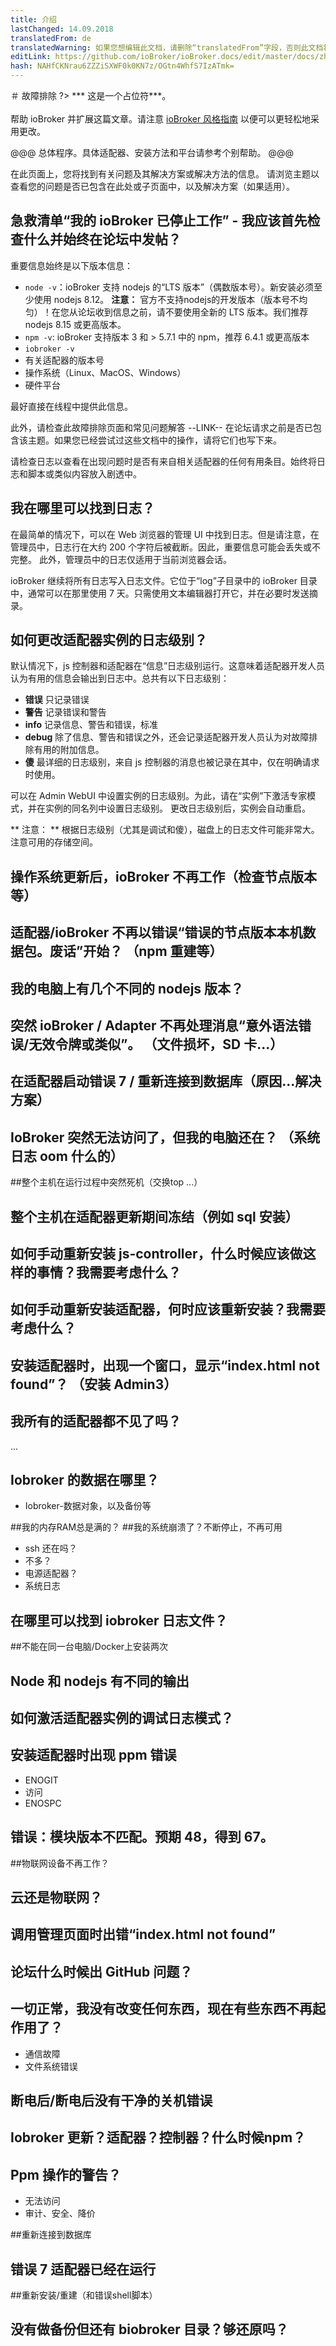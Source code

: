 ```yaml
---
title: 介绍
lastChanged: 14.09.2018
translatedFrom: de
translatedWarning: 如果您想编辑此文档，请删除“translatedFrom”字段，否则此文档将再次自动翻译
editLink: https://github.com/ioBroker/ioBroker.docs/edit/master/docs/zh-cn/trouble/README.md
hash: NAHfCKNrau6ZZZiSXWF0k0KN7z/OGtn4WhfS7IzATmk=
---
```

＃ 故障排除
?> *** 这是一个占位符***。<br><br>帮助 ioBroker 并扩展这篇文章。请注意 [ioBroker 风格指南](https://www.iobroker.net/#de/documentation/community/styleguidedoc.md) 以便可以更轻松地采用更改。

@@@ 总体程序。具体适配器、安装方法和平台请参考个别帮助。
@@@

在此页面上，您将找到有关问题及其解决方案或解决方法的信息。
请浏览主题以查看您的问题是否已包含在此处或子页面中，以及解决方案（如果适用）。

## 急救清单“我的 ioBroker 已停止工作” - 我应该首先检查什么并始终在论坛中发帖？
重要信息始终是以下版本信息：

* `node -v`：ioBroker 支持 nodejs 的“LTS 版本”（偶数版本号）。新安装必须至少使用 nodejs 8.12。 **注意：** 官方不支持nodejs的开发版本（版本号不均匀）！在您从论坛收到信息之前，请不要使用全新的 LTS 版本。我们推荐 nodejs 8.15 或更高版本。
* `npm -v`: ioBroker 支持版本 3 和 > 5.7.1 中的 npm，推荐 6.4.1 或更高版本
* `iobroker -v`
* 有关适配器的版本号
* 操作系统（Linux、MacOS、Windows）
* 硬件平台

最好直接在线程中提供此信息。

此外，请检查此故障排除页面和常见问题解答 --LINK-- 在论坛请求之前是否已包含该主题。如果您已经尝试过这些文档中的操作，请将它们也写下来。

请检查日志以查看在出现问题时是否有来自相关适配器的任何有用条目。始终将日志和脚本或类似内容放入剧透中。

## 我在哪里可以找到日志？
在最简单的情况下，可以在 Web 浏览器的管理 UI 中找到日志。但是请注意，在管理员中，日志行在大约 200 个字符后被截断。因此，重要信息可能会丢失或不完整。
此外，管理员中的日志仅适用于当前浏览器会话。

ioBroker 继续将所有日志写入日志文件。它位于“log”子目录中的 ioBroker 目录中，通常可以在那里使用 7 天。只需使用文本编辑器打开它，并在必要时发送摘录。

## 如何更改适配器实例的日志级别？
默认情况下，js 控制器和适配器在“信息”日志级别运行。这意味着适配器开发人员认为有用的信息会输出到日志中。总共有以下日志级别：

* **错误** 只记录错误
* **警告** 记录错误和警告
* **info** 记录信息、警告和错误，标准
* **debug** 除了信息、警告和错误之外，还会记录适配器开发人员认为对故障排除有用的附加信息。
* **傻** 最详细的日志级别，来自 js 控制器的消息也被记录在其中，仅在明确请求时使用。

可以在 Admin WebUI 中设置实例的日志级别。为此，请在“实例”下激活专家模式，并在实例的同名列中设置日志级别。
更改日志级别后，实例会自动重启。

** 注意： ** 根据日志级别（尤其是调试和傻），磁盘上的日志文件可能非常大。注意可用的存储空间。

## 操作系统更新后，ioBroker 不再工作（检查节点版本等）
## 适配器/ioBroker 不再以错误“错误的节点版本本机数据包。废话”开始？ （npm 重建等）
## 我的电脑上有几个不同的 nodejs 版本？
## 突然 ioBroker / Adapter 不再处理消息“意外语法错误/无效令牌或类似”。 （文件损坏，SD 卡...）
## 在适配器启动错误 7 / 重新连接到数据库（原因...解决方案）
## IoBroker 突然无法访问了，但我的电脑还在？ （系统日志 oom 什么的）
##整个主机在运行过程中突然死机（交换top ...）
## 整个主机在适配器更新期间冻结（例如 sql 安装）
## 如何手动重新安装 js-controller，什么时候应该做这样的事情？我需要考虑什么？
## 如何手动重新安装适配器，何时应该重新安装？我需要考虑什么？
## 安装适配器时，出现一个窗口，显示“index.html not found”？ （安装 Admin3）
## 我所有的适配器都不见了吗？
...

## Iobroker 的数据在哪里？
* Iobroker-数据对象，以及备份等

##我的内存RAM总是满的？
##我的系统崩溃了？不断停止，不再可用
* ssh 还在吗？
* 不多？
* 电源适配器？
* 系统日志

## 在哪里可以找到 iobroker 日志文件？
##不能在同一台电脑/Docker上安装两次
## Node 和 nodejs 有不同的输出
## 如何激活适配器实例的调试日志模式？
## 安装适配器时出现 ppm 错误
* ENOGIT
* 访问
* ENOSPC

## 错误：模块版本不匹配。预期 48，得到 67。
##物联网设备不再工作？
## 云还是物联网？
## 调用管理页面时出错“index.html not found”
## 论坛什么时候出 GitHub 问题？
## 一切正常，我没有改变任何东西，现在有些东西不再起作用了？
* 通信故障
* 文件系统错误

## 断电后/断电后没有干净的关机错误
## Iobroker 更新？适配器？控制器？什么时候npm？
## Ppm 操作的警告？
* 无法访问
* 审计、安全、降价

##重新连接到数据库
## 错误 7 适配器已经在运行
##重新安装/重建（和错误shell脚本）
## 没有做备份但还有 biobroker 目录？够还原吗？